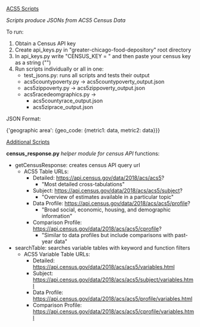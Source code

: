 <u>ACS5 Scripts</u>

*Scripts produce JSONs from ACS5 Census Data*

To run:

1. Obtain a Census API key
2. Create api_keys.py in "greater-chicago-food-depository" root directory
3. In api_keys.py write "CENSUS_KEY = " and then paste your census key as a string ("")
4. Run scripts individually or all in one:
   - test_jsons.py: runs all scripts and tests their output
   - acs5countypoverty.py → acs5countypoverty_output.json
   - acs5zippoverty.py → acs5zippoverty_output.json
   - acs5racedeomgraphics.py → 
     - acs5countyrace_output.json
     - acs5ziprace_output.json



JSON Format:

{'geographic area': {geo_code: {metric1: data, metric2: data}}}



<u>Additional Scripts</u>

**census_response.py**
*helper module for census API*
functions:

- getCensusResponse: creates census API query url
  - ACS5 Table URLs:
    - Detailed: https://api.census.gov/data/2018/acs/acs5?
      - "Most detailed cross-tabulations"
    - Subject: https://api.census.gov/data/2018/acs/acs5/subject?
      - "Overview of estimates available in a particular topic"
    - Data Profile: https://api.census.gov/data/2018/acs/acs5/profile?
      - "Broad social, economic, housing, and demographic information"
    - Comparison Profile: https://api.census.gov/data/2018/acs/acs5/cprofile?
      - "Similar to data profiles but include comparisons with past-year data"
- searchTable: searches variable tables with keyword and function filters
  - ACS5 Variable Table URLs:
    - Detailed: https://api.census.gov/data/2018/acs/acs5/variables.html
    - Subject: https://api.census.gov/data/2018/acs/acs5/subject/variables.html
    - Data Profile: https://api.census.gov/data/2018/acs/acs5/profile/variables.html
    - Comparison Profile: https://api.census.gov/data/2018/acs/acs5/cprofile/variables.html

